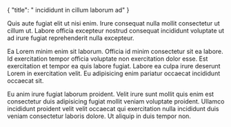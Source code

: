 {
  "title": " incididunt in cillum laborum ad"
}

Quis aute fugiat elit ut nisi enim. Irure consequat nulla mollit consectetur ut cillum ut. Labore officia excepteur nostrud consequat incididunt voluptate ut ad irure fugiat reprehenderit nulla excepteur.

Ea Lorem minim enim sit laborum. Officia id minim consectetur sit ea labore. Id exercitation tempor officia voluptate non exercitation dolor esse. Est exercitation et tempor ea quis labore fugiat. Labore ea culpa irure deserunt Lorem in exercitation velit. Eu adipisicing enim pariatur occaecat incididunt occaecat sit.

Eu anim irure fugiat laborum proident. Velit irure sunt mollit quis enim est consectetur duis adipisicing fugiat mollit veniam voluptate proident. Ullamco incididunt proident velit velit occaecat qui exercitation nulla incididunt duis veniam consectetur laboris dolore. Ut aliquip in duis tempor non.